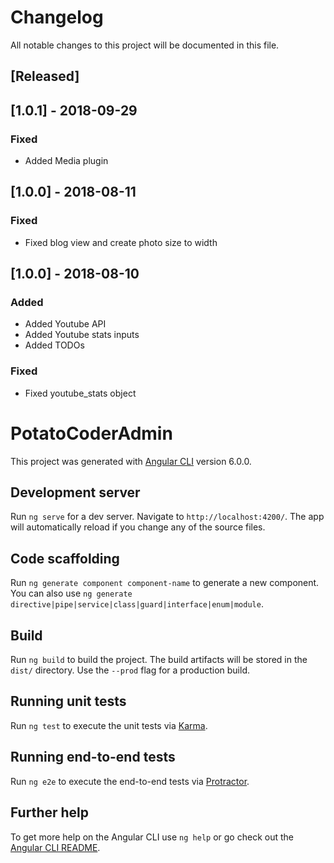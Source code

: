# Changelog
All notable changes to this project will be documented in this file.

## [Released]
## [1.0.1] - 2018-09-29 
### Fixed 
- Added Media plugin

## [1.0.0] - 2018-08-11 
### Fixed 
- Fixed blog view and create photo size to width

## [1.0.0] - 2018-08-10 
### Added 
- Added Youtube API
- Added Youtube stats inputs
- Added TODOs

### Fixed 
- Fixed youtube_stats object

# PotatoCoderAdmin

This project was generated with [Angular CLI](https://github.com/angular/angular-cli) version 6.0.0.

## Development server

Run `ng serve` for a dev server. Navigate to `http://localhost:4200/`. The app will automatically reload if you change any of the source files.

## Code scaffolding

Run `ng generate component component-name` to generate a new component. You can also use `ng generate directive|pipe|service|class|guard|interface|enum|module`.

## Build

Run `ng build` to build the project. The build artifacts will be stored in the `dist/` directory. Use the `--prod` flag for a production build.

## Running unit tests

Run `ng test` to execute the unit tests via [Karma](https://karma-runner.github.io).

## Running end-to-end tests

Run `ng e2e` to execute the end-to-end tests via [Protractor](http://www.protractortest.org/).

## Further help

To get more help on the Angular CLI use `ng help` or go check out the [Angular CLI README](https://github.com/angular/angular-cli/blob/master/README.md).
